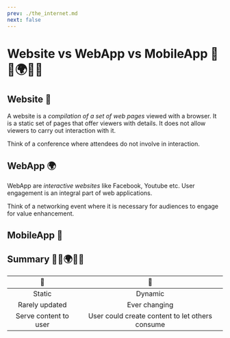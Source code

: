 ```yaml
---
prev: ./the_internet.md
next: false
---
```


# Website vs WebApp vs MobileApp :page_facing_up::vs::earth_africa::vs::iphone:

## Website :page_facing_up:

A website is a *compilation of a set of web pages* viewed with a browser. It is a static set of pages that offer viewers with details. It does not allow viewers to carry out interaction with it.

Think of a conference where attendees do not involve in interaction.

## WebApp :earth_africa:

WebApp are *interactive websites* like Facebook, Youtube etc. User engagement is an integral part of web applications.

Think of a networking event where it is necessary for audiences to engage for value enhancement.

## MobileApp :iphone:


## Summary :page_facing_up::vs::earth_africa::vs::iphone:

|    :page_facing_up:   	|                     :iphone:                    	|
|:---------------------:	|:-----------------------------------------------:	|
| Static                	| Dynamic                                         	|
| Rarely updated        	| Ever changing                                   	|
| Serve content to user 	| User could create content to let others consume 	|